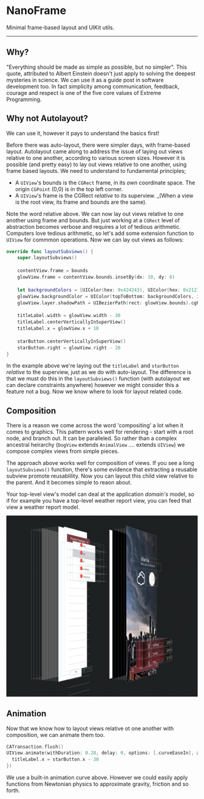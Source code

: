 # NanoFrame

Minimal frame-based layout and UIKit utils. 

-----

## Why? 

"Everything should be made as simple as possible, but no simpler". This quote, attributed to Albert Einstein doesn't just apply to solving the deepest mysteries in science. We can use it as a guide post in software development too. In fact simplicity among communication, feedback, courage and respect is one of the five core values of Extreme Programming. 

## Why not Autolayout? 

We can use it, however it pays to understand the basics first!

Before there was auto-layout, there were simpler days, with frame-based layout. Autolayout came along to address the issue of laying out views relative to one another, according to various screen sizes. However it is possible (and pretty easy) to lay out views relative to one another, using frame based layouts. We need to understand to fundamental principles; 

* A `UIView`'s bounds is the `CGRect` frame, in its _own_ coordinate space. The origin `CGPoint` (0,0) is in the top left corner. 
* A `UIView`'s frame is the CGRect _relative_ to its superview. _(When a view is the root view, its frame and bounds are the same). 

Note the word relative above. We can now lay out views relative to one another using frame and bounds. But just working at a `CGRect` level of abstraction becomes verbose and requires a lot of tedious arithmetic. Computers love tedious arithmetic, so let's add some extension function to `UIView` for commmon operations. Now we can lay out views as follows: 

```swift
override func layoutSubviews() {
    super.layoutSubviews()

    contentView.frame = bounds
    glowView.frame = contentView.bounds.insetBy(dx: 10, dy: 6)
    
    let backgroundColors = [UIColor(hex: 0x424243), UIColor(hex: 0x212121)]
    glowView.backgroundColor = UIColor(topToBottom: backgroundColors, inFrame: glowView.frame)
    glowView.layer.shadowPath = UIBezierPath(rect: glowView.bounds).cgPath

    titleLabel.width = glowView.width - 30
    titleLabel.centerVerticallyInSuperView()
    titleLabel.x = glowView.x + 10

    starButton.centerVerticallyInSuperView()
    starButton.right = glowView.right - 20
}
```

In the example above we're laying out the `titleLabel` and `starButton` _relative_ to the superview, just as we do with auto-layout. The difference is that we must do this in the `layoutSubviews()` function (with autolayout we can declare constraints anywhere) however we might consider this a feature not a bug. Now we know where to look for layout related code. 

## Composition 

There is a reason we come across the word 'compositing' a lot when it comes to graphics. This pattern works well for rendering - start with a root node, and branch out. It can be paralleled. So rather than a complex ancestral heirarchy (`DogView` extends `AnimalView` .... extends `UIView`) we compose complex views from simple pieces. 

The approach above works well for composition of views. If you see a long `layoutSubviews()` function, there's some evidence that extracting a reusable subview promote reusablility. Now you can layout this child view relative to the parent. And it becomes simple to reaon about. 

Your top-level view's model can deal at the application _domain's_ model, so if for example you have a top-level weather report view, you can feed that view a weather report model. 

![Composition Example](https://raw.githubusercontent.com/appsquickly/NanoFrame/master/composite.png) 

## Animation 

Now that we know how to layout views relative ot one another with composition, we can animate them too. 

```swift
CATransaction.flush()
UIView.animate(withDuration: 0.28, delay: 0, options: [.curveEaseIn], animations: { [self] in
  titleLabel.x = starButton.x - 30
})
```

We use a built-in animation curve above. However we could easily apply functions from Newtonian physics to approximate gravity, friction and so forth. 
